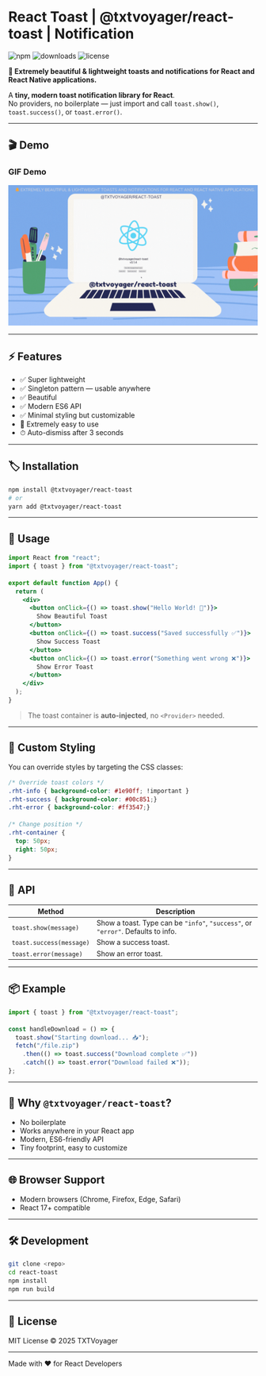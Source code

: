 # React Toast | @txtvoyager/react-toast | Notification

![npm](https://img.shields.io/npm/v/@txtvoyager/react-toast)
![downloads](https://img.shields.io/npm/dt/@txtvoyager/react-toast)
![license](https://img.shields.io/npm/l/@txtvoyager/react-toast)

**🔔 Extremely beautiful & lightweight toasts and notifications for React and React Native applications.**

A **tiny, modern toast notification library for React**.  
No providers, no boilerplate — just import and call `toast.show()`, `toast.success()`, or `toast.error()`.

---

## 🎬 Demo

### GIF Demo
![Demo](./demo.gif?raw=true)

---

## ⚡ Features

- ✅ Super lightweight
- ✅ Singleton pattern — usable anywhere
- ✅ Beautiful
- ✅ Modern ES6 API
- ✅ Minimal styling but customizable
- 🎨 Extremely easy to use
- ⏱ Auto-dismiss after 3 seconds

---

## 🏷 Installation

```bash
npm install @txtvoyager/react-toast
# or
yarn add @txtvoyager/react-toast
````

---

## 🚀 Usage

```jsx
import React from "react";
import { toast } from "@txtvoyager/react-toast";

export default function App() {
  return (
    <div>
      <button onClick={() => toast.show("Hello World! 🎉")}>
        Show Beautiful Toast
      </button>
      <button onClick={() => toast.success("Saved successfully ✅")}>
        Show Success Toast
      </button>
      <button onClick={() => toast.error("Something went wrong ❌")}>
        Show Error Toast
      </button>
    </div>
  );
}
```

> The toast container is **auto-injected**, no `<Provider>` needed.

---

## 🎨 Custom Styling

You can override styles by targeting the CSS classes:

```css
/* Override toast colors */
.rht-info { background-color: #1e90ff; !important }
.rht-success { background-color: #00c851;}
.rht-error { background-color: #ff3547;}

/* Change position */
.rht-container {
  top: 50px;
  right: 50px;
}
```

---

## 🔧 API

| Method                   | Description                                                                      |
| ------------------------ | -------------------------------------------------------------------------------- |
| `toast.show(message)`    | Show a toast. Type can be `"info"`, `"success"`, or `"error"`. Defaults to info. |
| `toast.success(message)` | Show a success toast.                                                            |
| `toast.error(message)`   | Show an error toast.                                                             |

---

## 📦 Example

```jsx
import { toast } from "@txtvoyager/react-toast";

const handleDownload = () => {
  toast.show("Starting download... 📥");
  fetch("/file.zip")
    .then(() => toast.success("Download complete ✅"))
    .catch(() => toast.error("Download failed ❌"));
};
```

---

## 🎯 Why `@txtvoyager/react-toast`?

* No boilerplate
* Works anywhere in your React app
* Modern, ES6-friendly API
* Tiny footprint, easy to customize

---

## 🌐 Browser Support

* Modern browsers (Chrome, Firefox, Edge, Safari)
* React 17+ compatible

---

## 🛠 Development

```bash
git clone <repo>
cd react-toast
npm install
npm run build
```

---

## 📜 License

MIT License © 2025 TXTVoyager

---

Made with ❤️ for React Developers
